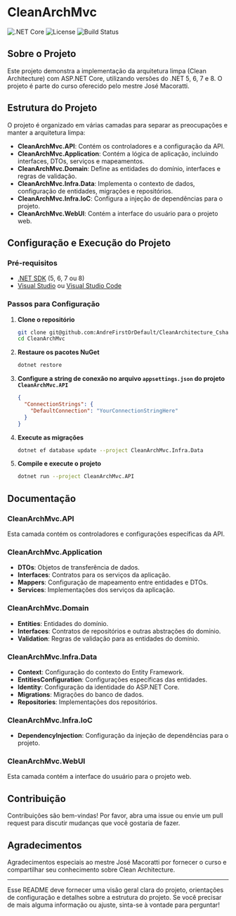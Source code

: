 # CleanArchMvc

![.NET Core](https://img.shields.io/badge/.NET-5/6/7/8-blue)
![License](https://img.shields.io/badge/license-MIT-green)
![Build Status](https://img.shields.io/badge/build-passing-brightgreen)

## Sobre o Projeto

Este projeto demonstra a implementação da arquitetura limpa (Clean Architecture) com ASP.NET Core, utilizando versões do .NET 5, 6, 7 e 8. O projeto é parte do curso oferecido pelo mestre José Macoratti.

## Estrutura do Projeto

O projeto é organizado em várias camadas para separar as preocupações e manter a arquitetura limpa:

- **CleanArchMvc.API**: Contém os controladores e a configuração da API.
- **CleanArchMvc.Application**: Contém a lógica de aplicação, incluindo interfaces, DTOs, serviços e mapeamentos.
- **CleanArchMvc.Domain**: Define as entidades do domínio, interfaces e regras de validação.
- **CleanArchMvc.Infra.Data**: Implementa o contexto de dados, configuração de entidades, migrações e repositórios.
- **CleanArchMvc.Infra.IoC**: Configura a injeção de dependências para o projeto.
- **CleanArchMvc.WebUI**: Contém a interface do usuário para o projeto web.

## Configuração e Execução do Projeto

### Pré-requisitos

- [.NET SDK](https://dotnet.microsoft.com/download) (5, 6, 7 ou 8)
- [Visual Studio](https://visualstudio.microsoft.com/) ou [Visual Studio Code](https://code.visualstudio.com/)

### Passos para Configuração

1. **Clone o repositório**

    ```bash
    git clone git@github.com:AndreFirstOrDefault/CleanArchitecture_Csharp.git
    cd CleanArchMvc
    ```

2. **Restaure os pacotes NuGet**

    ```bash
    dotnet restore
    ```

3. **Configure a string de conexão no arquivo `appsettings.json` do projeto `CleanArchMvc.API`**

    ```json
    {
      "ConnectionStrings": {
        "DefaultConnection": "YourConnectionStringHere"
      }
    }
    ```

4. **Execute as migrações**

    ```bash
    dotnet ef database update --project CleanArchMvc.Infra.Data
    ```

5. **Compile e execute o projeto**

    ```bash
    dotnet run --project CleanArchMvc.API
    ```

## Documentação

### CleanArchMvc.API

Esta camada contém os controladores e configurações específicas da API.

### CleanArchMvc.Application

- **DTOs**: Objetos de transferência de dados.
- **Interfaces**: Contratos para os serviços da aplicação.
- **Mappers**: Configuração de mapeamento entre entidades e DTOs.
- **Services**: Implementações dos serviços da aplicação.

### CleanArchMvc.Domain

- **Entities**: Entidades do domínio.
- **Interfaces**: Contratos de repositórios e outras abstrações do domínio.
- **Validation**: Regras de validação para as entidades do domínio.

### CleanArchMvc.Infra.Data

- **Context**: Configuração do contexto do Entity Framework.
- **EntitiesConfiguration**: Configurações específicas das entidades.
- **Identity**: Configuração da identidade do ASP.NET Core.
- **Migrations**: Migrações do banco de dados.
- **Repositories**: Implementações dos repositórios.

### CleanArchMvc.Infra.IoC

- **DependencyInjection**: Configuração da injeção de dependências para o projeto.

### CleanArchMvc.WebUI

Esta camada contém a interface do usuário para o projeto web.

## Contribuição

Contribuições são bem-vindas! Por favor, abra uma issue ou envie um pull request para discutir mudanças que você gostaria de fazer.

## Agradecimentos

Agradecimentos especiais ao mestre José Macoratti por fornecer o curso e compartilhar seu conhecimento sobre Clean Architecture.

---

Esse README deve fornecer uma visão geral clara do projeto, orientações de configuração e detalhes sobre a estrutura do projeto. Se você precisar de mais alguma informação ou ajuste, sinta-se à vontade para perguntar!
